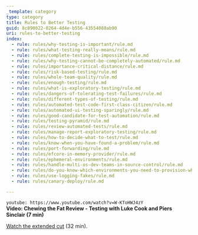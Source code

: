 ```yaml
---
_template: category
type: category
title: Rules to Better Testing
guid: 8c890022-0264-4d4e-b556-43554088ab90
uri: rules-to-better-testing
index:
  - rule: rules/why-testing-is-important/rule.md
  - rule: rules/what-testing-really-means/rule.md
  - rule: rules/complete-testing-is-impossible/rule.md
  - rule: rules/why-testing-cannot-be-completely-automated/rule.md
  - rule: rules/importance-critical-distance/rule.md
  - rule: rules/risk-based-testing/rule.md
  - rule: rules/whole-team-quality/rule.md
  - rule: rules/enough-testing/rule.md
  - rule: rules/what-is-exploratory-testing/rule.md
  - rule: rules/dangers-of-tolerating-test-failures/rule.md
  - rule: rules/different-types-of-testing/rule.md
  - rule: rules/automated-test-code-first-class-citizen/rule.md
  - rule: rules/automated-ui-testing-sparingly/rule.md
  - rule: rules/good-candidate-for-test-automation/rule.md
  - rule: rules/testing-pyramid/rule.md
  - rule: rules/review-automated-tests/rule.md
  - rule: rules/manage-report-exploratory-testing/rule.md
  - rule: rules/how-to-decide-what-to-test/rule.md
  - rule: rules/know-when-you-have-found-a-problem/rule.md
  - rule: rules/port-forwarding/rule.md
  - rule: rules/efcore-in-memory-provider/rule.md
  - rule: rules/ephemeral-environments/rule.md
  - rule: rules/handle-multi-os-dev-teams-in-source-control/rule.md
  - rule: rules/do-you-know-which-environments-you-need-to-provision-when-starting-a-new-project/rule.md
  - rule: rules/use-logging-fakes/rule.md
  - rule: rules/canary-deploy/rule.md

---
```


`youtube: https://www.youtube.com/watch?v=W-KToHWJ4zY`  
**Video: Chewing the Fat Review - Testing with Luke Cook and Piers Sinclair (7 min)**

[Watch the extended cut](https://www.youtube.com/watch?v=PHrj1GxQp7I) (32 min).
